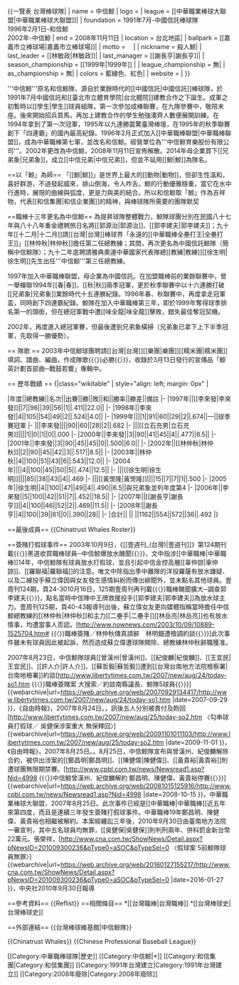 {{一覽表 台灣棒球隊|
| name                = 中信鯨
| logo                = <!--  注释出：[[File:whales.jpg|File:whales.jpg]] -->
| league              = [[中華職業棒球大聯盟|中華職業棒球大聯盟]]|
| foundation          = 1991年7月-中國信託棒球隊<br>1996年2月1日-和信鯨<br>2002年-中信鯨
| end = 2008年11月11日
| location            = 台北地區|
| ballpark            = [[嘉義市立棒球場|嘉義市立棒球場]]|
| motto               = 　|
| nickname            = 殺人鯨|
| last_leader              = [[林敏政|林敏政]]|
| last_manager             = [[謝長亨|謝長亨]]|
| season_championship = [[1999年|1999年]] |
| league_championship = 無|
| as_championship     = 無|
| colors              = 藍綠色、紅色|
| website             = |
}}

'''中信鯨'''原名和信鯨隊，源自於業餘時代的[[中國信託|中國信託]]棒球隊，於1991年7月中國信託和[[臺北市立體育學院|台北體院]]建教合作之下誕生。成軍之初暫時以[[學生|學生]]球員組隊，第一次參加成棒聯賽，在九隊參賽中，敬陪末座。後來開始招兵買馬，再加上建教合作的學生勉強湊齊人數便展開訓練。在1994年拿到了第一次冠軍，1995年以九連勝震驚臺灣棒壇，在1995年的秋季聯賽創下「四連霸」的國內最高紀錄。1996年2月正式加入[[中華職棒聯盟|中華職棒聯盟]]，成為中華職棒第七軍，並改名和信鯨。經營單位為'''中信鯨育樂股份有限公司'''。2002年更改為中信鯨，2008年11月11日宣佈解散。2014年母企業買下[[兄弟象|兄弟象]]，成立[[中信兄弟|中信兄弟]]，但並不延用[[鯨|鯨]]為隊名。

==以「鯨」為師== 
「[[鯨|鯨]]」是世界上最大的[[動物|動物]]，但卻生性溫和，喜好群游，不過發起威來，排山倒海，令人咋舌。鯨的行動優雅穩重，當它在水中行進時，展現的曲線與弧度，更是力與美的結合。所以和信鯨取「鯨」作為吉祥物，代表[[和信集團|和信企業團]]的精神，與棒球隊所需要的團隊默契

==職棒十三年更名為中信鯨==
為提昇球隊整體戰力，鯨隊球團分別在民國八十七年與八十八年重金禮聘旅日名將[[郭源治|郭源治]]、[[郭李建夫|郭李建夫]]；九十年[[十二月|十二月]]請[[台灣|台灣]]棒球界「永遠的[[中華職棒全壘打王|全壘打王]]」[[林仲秋|林仲秋]]擔任第二任總教練；其間，再次更名為中國信託鯨隊（簡稱中信鯨隊）；九十二年底聘請雅典奧運中華國家代表隊總[[教練|教練]][[徐生明|徐生明]]先生出任'''中信鯨'''第三任總教練。

1997年加入中華職棒聯盟，母企業為中國信託。在加盟職棒前的業餘聯賽中，曾一舉蟬聯1994年[[春|春]]、[[秋|秋]]兩季冠軍，更於秋季聯賽中以十六連勝打破[[兄弟象|兄弟象]]業餘時代十五連勝紀錄。1996年春、秋聯賽中，再度拿走冠軍盃，同時創下四連霸紀錄。鯨隊在加入中華職棒第三年，即於1999年奪得球季排名第一的頭銜，但在總冠軍戰中遭[[味全龍|味全龍]]擊敗，錯失最佳奪冠契機。

2002年，再度進入總冠軍賽，但最後遭到兄弟象橫掃（兄弟象已拿下上下半季冠軍，先取得一勝優勢）。

== 隊歌 ==
2003年中信鯨球團聘請[[台灣|台灣]][[樂團|樂團]][[糯米團|糯米團]]填詞、譜曲、編曲，作成隊歌{{〈}}必勝{{〉}}，收錄於3月13日發行的宣傳品「鯨英計劃首部曲─戰鼓若響」專輯中。

== 歷年戰績 ==
{|class="wikitable" | style="align: left; margin: 0px" |
<!--{|border="1" algin=left-->
|年度||總教練||名次||出賽||勝||敗||和||勝率||勝差||備註
|-
|1997年||[[李來發|李來發]]||7||96||39||56||1||.411||22.0||
|-
|1998年||李來發||4||105||54||49||2||.524||4.0||
|-
|1999年||||1||91||60||29||2||.674||—||球季賽冠軍
|-
|||李來發||||90||60||28||2||.682
|-
|||[[立石充男|立石充男]]||||1||0||1||0||.000 
|-
|2000年||李來發||3||90||41||45||4||.477||8.5|| 
|-
|2001年||李來發||3||90||45||45||0||.500||6.0|| 
|-
|2002年||[[林仲秋|林仲秋]]||2||90||45||42||3||.517||8.5||
|-
|2003年||林仲秋||4||100||51||43||6||.543||12.0||
|-
|2004年||||4||100||45||50||5||.474||12.5||
|-
|||[[徐生明|徐生明]]||||85||38||43||4||.469
|-
|||[[黃煚隆|黃煚隆]]||||15||7||7||1||.500
|-
|2005年||徐生明||4||100||47||49||4||.490||6.5||與兄弟象並列年度第4
|-
|2006年||李來發||5||100||42||51||7||.452||18.5||
|-
|2007年||[[謝長亨|謝長亨]]||4||100||46||52||2||.469||11.5|| 
|-
|2008年||謝長亨||4||100||39||61||0||.390||28||
|-
|合計|| || ||1162||554||572||36||.492
|}

==最後成員==
{{Chinatrust Whales Roster}}

==簽賭打假球事件==
2003年10月9日，《[[壹週刊_(台灣)|壹週刊]]》第124期刊載{{〈}}黑道收買職棒球員─中信鯨爆放水醜聞{{〉}}，文中指涉[[中華職棒|中華職棒]]14年，中信鯨隊有球員放水打假球，並且引起中信金控高層[[辜仲諒|辜仲諒]]、[[羅聯福|羅聯福]]的注意。唯文中除指出季中離隊的洋投羅薩有放水嫌疑、以及二線投手蘇立偉因與女友發生感情糾紛而傳出緋聞外，並未點名其他球員。<ref>壹周刊124期，頁24-30</ref>10月16日，125期壹周刊再刊載{{〈}}職棒醜聞擴大─調查郭李建夫{{〉}}，點名當時中信陣中王牌救援投手[[郭李建夫|郭李建夫]]為放水球主力。<ref>壹周刊125期，頁40-43</ref>報導刊出後，蘇立偉女友更向媒體指稱當時擔任中信鯨總教練的[[林仲秋|林仲秋]]和主力[[二壘手|二壘手]][[林岳亮|林岳亮]]也有放水情事，均遭當事人否認。<ref>[http://www.nownews.com/2003/10/09/10889-1525704.htm# {{〈}}職棒簽賭／林仲秋傳真請辭　林明鈿遭檢調約談{{〉}}]</ref>此次事件雖未有球員因此被起訴，然而造成蘇立偉遭球隊開除、總教練林仲秋辭職獲准。

2007年8月23日，中信鯨隊球員[[曾漢州|曾漢州]]、[[紀俊麟|紀俊麟]]、[[王宜民|王宜民]]、[[許人介|許人介]]、[[蘇哲毅|蘇哲毅]]遭到[[台灣台南地方法院檢察署|台南地檢署]]約談<ref>[http://www.libertytimes.com.tw/2007/new/aug/24/today-so1.htm {{〈}}職棒簽賭案 大搜索／約談南縣議長、鯨隊5球員{{〉}}] {{webarchive|url=https://web.archive.org/web/20070929134417/http://www.libertytimes.com.tw/2007/new/aug/24/today-so1.htm |date=2007-09-29 }}，《自由時報》，2007年8月24日。</ref>，訊後五人分別被責付及飭回<ref>[http://www.libertytimes.com.tw/2007/new/aug/25/today-so2.htm 〈勾串球員打假球／ 吳健保涉案重大 無保釋回〉] {{webarchive|url=https://web.archive.org/web/20091101011103/http://www.libertytimes.com.tw/2007/new/aug/25/today-so2.htm |date=2009-11-01 }}，《自由時報》，2007年8月25日。</ref>。8月25日，中信鯨隊宣布與曾漢州、紀俊麟解除合約，被供出涉案的[[鄭昌明|鄭昌明]]、[[陳健偉|陳健偉]]、[[黃貴裕|黃貴裕]]則遭球團無限期禁賽。<ref>[http://www.cpbl.com.tw/news/Newsread1.asp?Nid=4998 {{〈}}中信鯨曾漢州、紀俊麟解約 鄭昌明、陳健偉、黃貴裕停賽{{〉}}] {{webarchive|url=https://web.archive.org/web/20081015125916/http://www.cpbl.com.tw/news/Newsread1.asp?Nid=4998 |date=2008-10-15 }}，中華職業棒球大聯盟，2007年8月25日。</ref>此次事件已經是[[中華職棒|中華職棒]]近五年來第四度，而且是連續三年發生簽賭打假球事件。中華職棒19年鄭昌明、陳健偉、黃貴裕也相繼被解約。本案經纏訟三年後，2010年9月30日由臺南地方法院一審宣判，其中五名球員均無罪，[[吳健保|吳健保]]則判刑兩年、併科罰金新台幣22萬元。<ref>張榮祥，[http://www.cna.com.tw/ShowNews/Detail.aspx?pNewsID=201009300236&pType0=aSOC&pTypeSel=0 〈假球案  5前鯨隊球員無罪〉] {{webarchive|url=https://web.archive.org/web/20160127155217/http://www.cna.com.tw/ShowNews/Detail.aspx?pNewsID=201009300236&pType0=aSOC&pTypeSel=0 |date=2016-01-27 }}，中央社2010年9月30日報導</ref>

==參考資料==
{{Reflist}}
==相關條目== 
*[[台灣職棒|台灣職棒]]
*[[台灣棒球史|台灣棒球史]]

==外部連結==
{{台灣棒球維基館|中信鯨隊}}

{{Chinatrust Whales}}
{{Chinese Professional Baseball League}}

[[Category:中華職棒球隊|歷史]]
[[Category:中信鯨|*]]
[[Category:和信集團|Category:和信集團]]
[[Category:1991年台灣建立|Category:1991年台灣建立]]
[[Category:2008年廢除|Category:2008年廢除]]